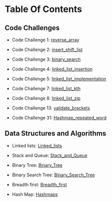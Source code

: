 # Table Of Contents

## Code Challenges

- Code Challenge 1: [reverse_array](./code_challenges/code-challenge1/README.md)

- Code Challenge 2: [insert_shift_list](./code_challenges/code-challenge2/README.md)

- Code Challenge 3: [binary_search](./code_challenges/code-challenge3/README.md)

- Code Challenge 4: [linked_list_insertion](./code_challenges/code-challenge4/README.md)

- Code Challenge 5: [linked_list_implementation](/./data_structures/linked_list.py)

- Code Challenge 7: [linked_list_kth](./data_structures/linked_list.py)

- Code Challenge 8: [linked_list_zip](./code_challenges/code-challenge8/README.md)

- Code Challenge 13: [validate_brackets](./code_challenges/code-challenge13/README.md)

- Code Challenge 31: [Hashmap_repeated_word](./code_challenges/hashmap-repeated_word/README.md)

## Data Structures and Algorithms

- Linked lists: [Linked_lists](./data_structures/linked_list.py)

- Stack and Queue: [Stack_and_Queue](./data_structures/README_FOLDER/stack_and_queue.md)

- Binary Tree: [Binary_Tree](./data_structures/README_FOLDER/binary_tree.md)

- Binary Search Tree: [Binary_Search_Tree](./data_structures/README_FOLDER/binary_tree.md)

- Breadth first: [Breadth_first](./code_challenges/breadth-first/README.md)

- Hash Map: [Hashmaps](./data_structures/hashtable.py)
